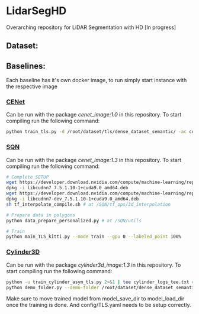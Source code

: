 # LidarSegHD
Overarching repository for LiDAR Segmentation with HD [In progress]

## Dataset:



## Baselines:

Each baseline has it's own docker image, to run simply start instance with the respective image

### [CENet](https://github.com/huixiancheng/CENet)
Can be run with the package _cenet_image:1.0_ in this repository. To start compiling run the following command:

```bash
python train_tls.py -d /root/dataset/tls/dense_dataset_semantic/ -ac config/arch/tls.yml -n res
```

### [SQN](https://github.com/QingyongHu/SQN)
Can be run with the package _cenet_image:1.3_ in this repository. To start compiling run the following command:

```bash
# Complete SETUP
wget https://developer.download.nvidia.com/compute/machine-learning/repos/ubuntu1604/x86_64/libcudnn7_7.5.1.10-1+cuda9.0_amd64.deb
dpkg -i libcudnn7_7.5.1.10-1+cuda9.0_amd64.deb
wget https://developer.download.nvidia.com/compute/machine-learning/repos/ubuntu1604/x86_64/libcudnn7-dev_7.5.1.10-1+cuda9.0_amd64.deb
dpkg -i libcudnn7-dev_7.5.1.10-1+cuda9.0_amd64.deb
sh tf_interpolate_compile.sh # at /SQN/tf_ops/3d_interpolation

# Prepare data in polygons
python data_prepare_personalized.py # at /SQN/utils

# Train
python main_TLS_kitti.py --mode train --gpu 0 --labeled_point 100%
```

### [Cylinder3D](https://github.com/xinge008/Cylinder3D)
Can be run with the package _cylinder3d_image:1.3_ in this repository. To start compiling run the following command:

```bash
python -u train_cylinder_asym_tls.py 2>&1 | tee cylinder_logs_tee.txt #training
python demo_folder.py --demo-folder /root/dataset/dense_dataset_semantic/sequences/01/velodyne/ --save-folder ./save --demo-label-folder /root/dataset/dense_dataset_semantic/sequences/01/labels/ # testing?
```
Make sure to move trained model from model_save_dir to model_load_dir once the training is done. And config/TLS.yaml needs to be setup correctly.
